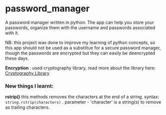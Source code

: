 # password_manager
A password manager written in python. The app can help you
store your passwords, organize them with the username and passwords associated with it.

NB: this project was done to improve my learning of python concepts, so this app
should not be used as a substiitue for a secure password manager, though the passwords are encrypted but
they can easily be deencrypted these days.
 
 
 **Encryption** : used cryptography library, read more about the library here: [Cryptography Library](https://pypi.org/project/cryptography/) 
### New things I learnt:

**rstrip()** this methods removes the characters at the end of a string. syntax: `string.rstrip(characters)` . parameter - 'character' is a string(s) to
remove as trailing characters.


 
 



